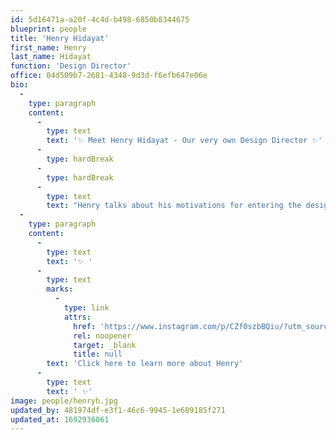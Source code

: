 ```yaml
---
id: 5d16471a-a20f-4c4d-b498-6850b8344675
blueprint: people
title: 'Henry Hidayat'
first_name: Henry
last_name: Hidayat
function: 'Design Director'
office: 04d509b7-2681-4348-9d3d-f6efb647e06e
bio:
  -
    type: paragraph
    content:
      -
        type: text
        text: '✨ Meet Henry Hidayat - Our very own Design Director ✨'
      -
        type: hardBreak
      -
        type: hardBreak
      -
        type: text
        text: "Henry talks about his motivations for entering the design industry, the latest project he's worked on, and how his approach to design has evolved since joining Coates!"
  -
    type: paragraph
    content:
      -
        type: text
        text: '✨ '
      -
        type: text
        marks:
          -
            type: link
            attrs:
              href: 'https://www.instagram.com/p/CZf0szbBQiu/?utm_source=ig_web_copy_link&igshid=MzRlODBiNWFlZA=='
              rel: noopener
              target: _blank
              title: null
        text: 'Click here to learn more about Henry'
      -
        type: text
        text: ' ✨'
image: people/henryh.jpg
updated_by: 481974df-e3f1-46c6-9945-1e609185f271
updated_at: 1692936061
---
```

